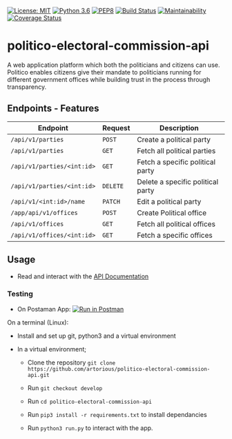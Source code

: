 [![License: MIT](https://img.shields.io/badge/License-MIT-yellow.svg)](https://opensource.org/licenses/MIT)
[![Python 3.6](https://img.shields.io/badge/python-3.6-blue.svg)](https://www.python.org/downloads/release/python-360/)
[![PEP8](https://img.shields.io/badge/code%20style-pep8-orange.svg)](https://www.python.org/dev/peps/pep-0008/)
[![Build Status](https://travis-ci.org/artorious/politico-electoral-commission-api.svg?branch=ft-create-party-163682027)](https://travis-ci.org/artorious/politico-electoral-commission-api)
[![Maintainability](https://api.codeclimate.com/v1/badges/cf4f856dfec0ad0004aa/maintainability)](https://codeclimate.com/github/artorious/politico-electoral-commission-api/maintainability)
[![Coverage Status](https://coveralls.io/repos/github/artorious/speedy_chakula_app/badge.svg?branch=develop)](https://coveralls.io/github/artorious/speedy_chakula_app?branch=develop)

# politico-electoral-commission-api
A web application platform which both the politicians and citizens can use. Politico enables citizens give their mandate to politicians running for different government offices while building trust in the process through transparency.

## Endpoints - Features

**Endpoint** | **Request**| **Description**
--- | --- | ---
`/api/v1/parties` | `POST` | Create a political party
`/api/v1/parties` | `GET`| Fetch all political parties
`/api/v1/parties/<int:id>` | `GET` |   Fetch a specific political party
`/api/v1/parties/<int:id>` | `DELETE` |   Delete a specific political party
`/api/v1/<int:id>/name` | `PATCH` | Edit a political party
`/app/api/v1/offices` | `POST`| Create Political office
`/api/v1/offices` | `GET` | Fetch all political offices
`/api/v1/offices/<int:id>` | `GET` | Fetch a specific offices

## Usage
* Read and interact with the [API Documentation](https://documenter.getpostman.com/view/3796196/RztoKnTh)
### Testing
* On Postaman App:
[![Run in Postman](https://run.pstmn.io/button.svg)](https://app.getpostman.com/run-collection/016419570361ff8cce12)

On a  terminal (Linux):
* Install and set up git, python3 and a virtual environment

* In a virtual environment;
  * Clone the repository `git clone https://github.com/artorious/politico-electoral-commission-api.git`

  * Run `git checkout develop`
  * Run `cd politico-electoral-commission-api`
  * Run `pip3 install -r requirements.txt` to install dependancies
  * Run `python3 run.py` to interact with the app.
